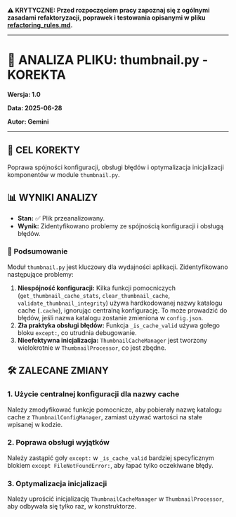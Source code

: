 **⚠️ KRYTYCZNE: Przed rozpoczęciem pracy zapoznaj się z ogólnymi zasadami refaktoryzacji, poprawek i testowania opisanymi w pliku [refactoring_rules.md](refactoring_rules.md).**

---

# 🐞 ANALIZA PLIKU: thumbnail.py - KOREKTA

**Wersja: 1.0**

**Data: 2025-06-28**

**Autor: Gemini**

---

## 🎯 CEL KOREKTY

Poprawa spójności konfiguracji, obsługi błędów i optymalizacja inicjalizacji komponentów w module `thumbnail.py`.

## 📊 WYNIKI ANALIZY

- **Stan:** ✅ Plik przeanalizowany.
- **Wynik:** Zidentyfikowano problemy ze spójnością konfiguracji i obsługą błędów.

### 📝 Podsumowanie

Moduł `thumbnail.py` jest kluczowy dla wydajności aplikacji. Zidentyfikowano następujące problemy:

1.  **Niespójność konfiguracji:** Kilka funkcji pomocniczych (`get_thumbnail_cache_stats`, `clear_thumbnail_cache`, `validate_thumbnail_integrity`) używa hardkodowanej nazwy katalogu cache (`.cache`), ignorując centralną konfigurację. To może prowadzić do błędów, jeśli nazwa katalogu zostanie zmieniona w `config.json`.
2.  **Zła praktyka obsługi błędów:** Funkcja `_is_cache_valid` używa gołego bloku `except:`, co utrudnia debugowanie.
3.  **Nieefektywna inicjalizacja:** `ThumbnailCacheManager` jest tworzony wielokrotnie w `ThumbnailProcessor`, co jest zbędne.

## 🛠️ ZALECANE ZMIANY

### 1. Użycie centralnej konfiguracji dla nazwy cache

Należy zmodyfikować funkcje pomocnicze, aby pobierały nazwę katalogu cache z `ThumbnailConfigManager`, zamiast używać wartości na stałe wpisanej w kodzie.

### 2. Poprawa obsługi wyjątków

Należy zastąpić goły `except:` w `_is_cache_valid` bardziej specyficznym blokiem `except FileNotFoundError:`, aby łapać tylko oczekiwane błędy.

### 3. Optymalizacja inicjalizacji

Należy uprościć inicjalizację `ThumbnailCacheManager` w `ThumbnailProcessor`, aby odbywała się tylko raz, w konstruktorze.
